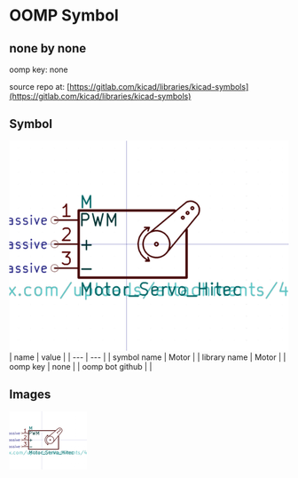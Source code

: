 # OOMP Symbol  
## none  by none  
  
oomp key: none  
  
source repo at: [https://gitlab.com/kicad/libraries/kicad-symbols](https://gitlab.com/kicad/libraries/kicad-symbols)  
## Symbol  
  
[![working.png](working_600.png)](working.png)  
| name | value | 
| --- | --- | 
| symbol name | Motor | 
| library name | Motor | 
| oomp key | none | 
| oomp bot github |  | 
## Images  
  
[![working.png](working_140.png)](working.png)  
